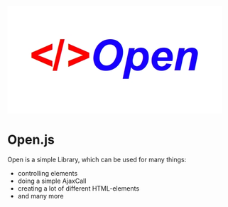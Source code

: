 
<img style="width: 1280; height: 640;" src="https://github.com/mattes2008/Open/blob/master/storage/template.jpg">

# Open.js

Open is a simple Library, which can be used for many things:

- controlling elements
- doing a simple AjaxCall
- creating a lot of different HTML-elements
- and many more
